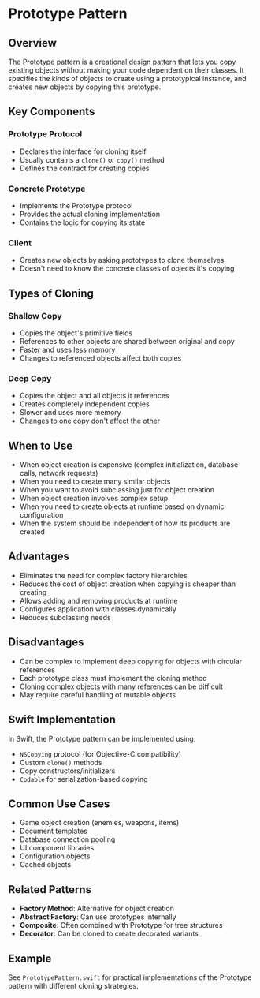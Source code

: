# Prototype Pattern

## Overview
The Prototype pattern is a creational design pattern that lets you copy existing objects without making your code dependent on their classes. It specifies the kinds of objects to create using a prototypical instance, and creates new objects by copying this prototype.

## Key Components

### Prototype Protocol
- Declares the interface for cloning itself
- Usually contains a `clone()` or `copy()` method
- Defines the contract for creating copies

### Concrete Prototype
- Implements the Prototype protocol
- Provides the actual cloning implementation
- Contains the logic for copying its state

### Client
- Creates new objects by asking prototypes to clone themselves
- Doesn't need to know the concrete classes of objects it's copying

## Types of Cloning

### Shallow Copy
- Copies the object's primitive fields
- References to other objects are shared between original and copy
- Faster and uses less memory
- Changes to referenced objects affect both copies

### Deep Copy
- Copies the object and all objects it references
- Creates completely independent copies
- Slower and uses more memory
- Changes to one copy don't affect the other

## When to Use
- When object creation is expensive (complex initialization, database calls, network requests)
- When you need to create many similar objects
- When you want to avoid subclassing just for object creation
- When object creation involves complex setup
- When you need to create objects at runtime based on dynamic configuration
- When the system should be independent of how its products are created

## Advantages
- Eliminates the need for complex factory hierarchies
- Reduces the cost of object creation when copying is cheaper than creating
- Allows adding and removing products at runtime
- Configures application with classes dynamically
- Reduces subclassing needs

## Disadvantages
- Can be complex to implement deep copying for objects with circular references
- Each prototype class must implement the cloning method
- Cloning complex objects with many references can be difficult
- May require careful handling of mutable objects

## Swift Implementation
In Swift, the Prototype pattern can be implemented using:
- `NSCopying` protocol (for Objective-C compatibility)
- Custom `clone()` methods
- Copy constructors/initializers
- `Codable` for serialization-based copying

## Common Use Cases
- Game object creation (enemies, weapons, items)
- Document templates
- Database connection pooling
- UI component libraries
- Configuration objects
- Cached objects

## Related Patterns
- **Factory Method**: Alternative for object creation
- **Abstract Factory**: Can use prototypes internally
- **Composite**: Often combined with Prototype for tree structures
- **Decorator**: Can be cloned to create decorated variants

## Example
See `PrototypePattern.swift` for practical implementations of the Prototype pattern with different cloning strategies.